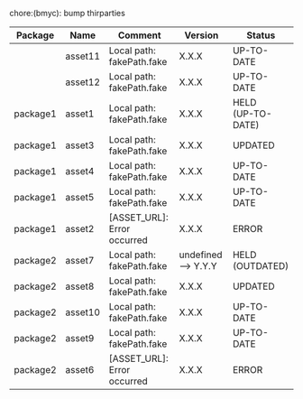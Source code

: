 chore:(bmyc): bump thirparties

| Package | Name | Comment | Version | Status |
| - | - | - | - | - |
|  | asset11 | Local path: fakePath.fake | X.X.X | UP-TO-DATE |
|  | asset12 | Local path: fakePath.fake | X.X.X | UP-TO-DATE |
| package1 | asset1 | Local path: fakePath.fake | X.X.X | HELD<br>(UP-TO-DATE) |
| package1 | asset3 | Local path: fakePath.fake | X.X.X | UPDATED |
| package1 | asset4 | Local path: fakePath.fake | X.X.X | UP-TO-DATE |
| package1 | asset5 | Local path: fakePath.fake | X.X.X | UP-TO-DATE |
| package1 | asset2 | [ASSET_URL]:<br>Error occurred | X.X.X | ERROR |
| package2 | asset7 | Local path: fakePath.fake | undefined --> Y.Y.Y | HELD<br>(OUTDATED) |
| package2 | asset8 | Local path: fakePath.fake | X.X.X | UPDATED |
| package2 | asset10 | Local path: fakePath.fake | X.X.X | UP-TO-DATE |
| package2 | asset9 | Local path: fakePath.fake | X.X.X | UP-TO-DATE |
| package2 | asset6 | [ASSET_URL]:<br>Error occurred | X.X.X | ERROR |
